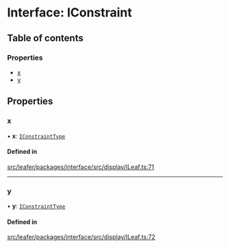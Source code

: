 # Interface: IConstraint

## Table of contents

### Properties

- [x](IConstraint.md#x)
- [y](IConstraint.md#y)

## Properties

### x

• **x**: [`IConstraintType`](../modules.md#iconstrainttype)

#### Defined in

[src/leafer/packages/interface/src/display/ILeaf.ts:71](https://github.com/leaferjs/leafer/blob/56c6de6d1ac5072088c765b725fa724d56b9e5ef/packages/interface/src/display/ILeaf.ts#L71)

___

### y

• **y**: [`IConstraintType`](../modules.md#iconstrainttype)

#### Defined in

[src/leafer/packages/interface/src/display/ILeaf.ts:72](https://github.com/leaferjs/leafer/blob/56c6de6d1ac5072088c765b725fa724d56b9e5ef/packages/interface/src/display/ILeaf.ts#L72)
